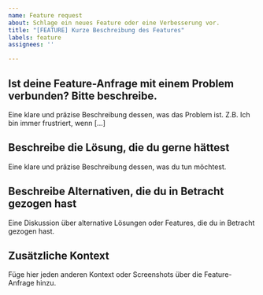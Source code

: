 ```yaml
---
name: Feature request
about: Schlage ein neues Feature oder eine Verbesserung vor.
title: "[FEATURE] Kurze Beschreibung des Features"
labels: feature
assignees: ''

---
```


## Ist deine Feature-Anfrage mit einem Problem verbunden? Bitte beschreibe.
Eine klare und präzise Beschreibung dessen, was das Problem ist. Z.B. Ich bin immer frustriert, wenn [...]

## Beschreibe die Lösung, die du gerne hättest
Eine klare und präzise Beschreibung dessen, was du tun möchtest.

## Beschreibe Alternativen, die du in Betracht gezogen hast
Eine Diskussion über alternative Lösungen oder Features, die du in Betracht gezogen hast.

## Zusätzliche Kontext
Füge hier jeden anderen Kontext oder Screenshots über die Feature-Anfrage hinzu.
